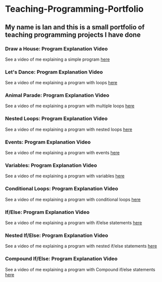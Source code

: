 # Teaching-Programming-Portfolio

## My name is Ian and this is a small portfolio of teaching programming projects I have done

### Draw a House: Program Explanation Video
See a video of me explaining a simple program [here](https://youtu.be/6Mg24yZ0R6w)

### Let's Dance: Program Explanation Video
See a video of me explaining a program with loops [here](https://youtu.be/04otzK89uy0)

### Animal Parade: Program Explanation Video
See a video of me explaining a program with multiple loops [here](https://youtu.be/_rV0TMbrxZg)

### Nested Loops: Program Explanation Video
See a video of me explaining a program with nested loops [here](https://youtu.be/5Mfvp6EBuog)

### Events: Program Explanation Video
See a video of me explaining a program with events [here](https://youtu.be/lxxVfHFRVo4)

### Variables: Program Explanation Video
See a video of me explaining a program with variables [here](https://youtu.be/1MZcbtgEMVU)

### Conditional Loops: Program Explanation Video
See a video of me explaining a program with conditional loops [here](https://youtu.be/XtVAoDpo2dg)

### If/Else: Program Explanation Video
See a video of me explaining a program with if/else statements [here](https://youtu.be/T9XKLOUNghk)

### Nested If/Else: Program Explanation Video
See a video of me explaining a program with nested if/else statements [here](https://youtu.be/50wJcY9akjo)

### Compound If/Else: Program Explanation Video
See a video of me explaining a program with Compound if/else statements [here](https://youtu.be/U0q18Edwqcw)
